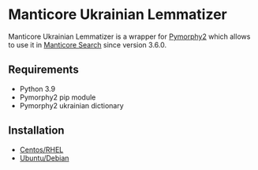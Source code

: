 # Manticore Ukrainian Lemmatizer

Manticore Ukrainian Lemmatizer is a wrapper for [Pymorphy2](https://github.com/kmike/pymorphy2) which allows to use it in [Manticore Search](https://github.com/manticoresoftware/manticoresearch/) since version 3.6.0.

## Requirements
* Python 3.9
* Pymorphy2 pip module
* Pymorphy2 ukrainian dictionary

## Installation
* [Centos/RHEL](https://manual.manticoresearch.com/Installation/RHEL_and_Centos#Ukrainian-lemmatizer)
* [Ubuntu/Debian](https://manual.manticoresearch.com/Installation/Debian_and_Ubuntu#Ukrainian-lemmatizer)
